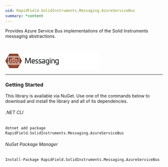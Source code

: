 ```yaml
---
uid: RapidField.SolidInstruments.Messaging.AzureServiceBus
summary: *content
---
```


<!--
Copyright (c) RapidField LLC. Licensed under the MIT License. See LICENSE.txt in the project root for license information.
-->

Provides Azure Service Bus implementations of the Solid Instruments messaging abstractions.

<br />

![Messaging label](../images/Label.Messaging.300w.png)
- - -

### Getting Started

This library is available via NuGet. Use one of the commands below to download and install the library and all of its dependencies.

###### .NET CLI

```shell
dotnet add package RapidField.SolidInstruments.Messaging.AzureServiceBus
```

###### NuGet Package Manager

```shell
Install-Package RapidField.SolidInstruments.Messaging.AzureServiceBus
```